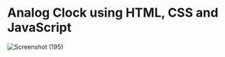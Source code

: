 # Analog Clock using HTML, CSS and JavaScript

![Screenshot (195)](https://github.com/javvadqamar/analogclock/assets/58330678/04d4ce27-278e-43c9-a4bb-35612f4b8168)

